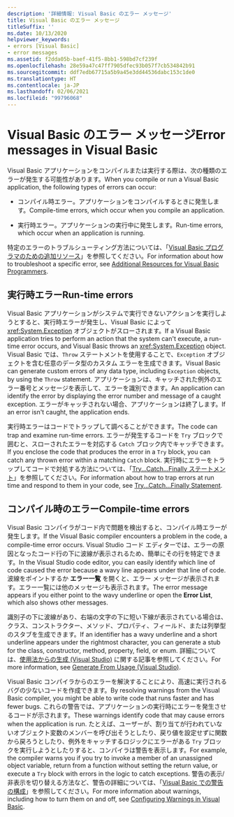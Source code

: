 ```yaml
---
description: '詳細情報: Visual Basic のエラー メッセージ'
title: Visual Basic のエラー メッセージ
titleSuffix: ''
ms.date: 10/13/2020
helpviewer_keywords:
- errors [Visual Basic]
- error messages
ms.assetid: f2dda05b-baef-41f5-8bb1-598bd7cf239f
ms.openlocfilehash: 28e59a47c47ff7905dfec93b057f7cb534842b91
ms.sourcegitcommit: ddf7edb67715a5b9a45e3dd44536dabc153c1de0
ms.translationtype: HT
ms.contentlocale: ja-JP
ms.lasthandoff: 02/06/2021
ms.locfileid: "99796068"
---
```

# <a name="error-messages-in-visual-basic"></a><span data-ttu-id="ba291-103">Visual Basic のエラー メッセージ</span><span class="sxs-lookup"><span data-stu-id="ba291-103">Error messages in Visual Basic</span></span>

<span data-ttu-id="ba291-104">Visual Basic アプリケーションをコンパイルまたは実行する際は、次の種類のエラーが発生する可能性があります。</span><span class="sxs-lookup"><span data-stu-id="ba291-104">When you compile or run a Visual Basic application, the following types of errors can occur:</span></span>

- <span data-ttu-id="ba291-105">コンパイル時エラー。アプリケーションをコンパイルするときに発生します。</span><span class="sxs-lookup"><span data-stu-id="ba291-105">Compile-time errors, which occur when you compile an application.</span></span>

- <span data-ttu-id="ba291-106">実行時エラー。アプリケーションの実行中に発生します。</span><span class="sxs-lookup"><span data-stu-id="ba291-106">Run-time errors, which occur when an application is running.</span></span>

<span data-ttu-id="ba291-107">特定のエラーのトラブルシューティング方法については、「[Visual Basic プログラマのための追加リソース](../../getting-started/additional-resources.md)」を参照してください。</span><span class="sxs-lookup"><span data-stu-id="ba291-107">For information about how to troubleshoot a specific error, see [Additional Resources for Visual Basic Programmers](../../getting-started/additional-resources.md).</span></span>

## <a name="run-time-errors"></a><span data-ttu-id="ba291-108">実行時エラー</span><span class="sxs-lookup"><span data-stu-id="ba291-108">Run-time errors</span></span>

<span data-ttu-id="ba291-109">Visual Basic アプリケーションがシステムで実行できないアクションを実行しようとすると、実行時エラーが発生し、Visual Basic によって <xref:System.Exception> オブジェクトがスローされます。</span><span class="sxs-lookup"><span data-stu-id="ba291-109">If a Visual Basic application tries to perform an action that the system can't execute, a run-time error occurs, and Visual Basic throws an <xref:System.Exception> object.</span></span> <span data-ttu-id="ba291-110">Visual Basic では、`Throw` ステートメントを使用することで、`Exception` オブジェクトを含む任意のデータ型のカスタム エラーを生成できます。</span><span class="sxs-lookup"><span data-stu-id="ba291-110">Visual Basic can generate custom errors of any data type, including `Exception` objects, by using the `Throw` statement.</span></span> <span data-ttu-id="ba291-111">アプリケーションは、キャッチされた例外のエラー番号とメッセージを表示して、エラーを識別できます。</span><span class="sxs-lookup"><span data-stu-id="ba291-111">An application can identify the error by displaying the error number and message of a caught exception.</span></span> <span data-ttu-id="ba291-112">エラーがキャッチされない場合、アプリケーションは終了します。</span><span class="sxs-lookup"><span data-stu-id="ba291-112">If an error isn't caught, the application ends.</span></span>

<span data-ttu-id="ba291-113">実行時エラーはコードでトラップして調べることができます。</span><span class="sxs-lookup"><span data-stu-id="ba291-113">The code can trap and examine run-time errors.</span></span> <span data-ttu-id="ba291-114">エラーが発生するコードを `Try` ブロックで囲むと、スローされたエラーを対応する `Catch` ブロック内でキャッチできます。</span><span class="sxs-lookup"><span data-stu-id="ba291-114">If you enclose the code that produces the error in a `Try` block, you can catch any thrown error within a matching `Catch` block.</span></span> <span data-ttu-id="ba291-115">実行時にエラーをトラップしてコードで対処する方法については、「[Try...Catch...Finally ステートメント](../statements/try-catch-finally-statement.md)」を参照してください。</span><span class="sxs-lookup"><span data-stu-id="ba291-115">For information about how to trap errors at run time and respond to them in your code, see [Try...Catch...Finally Statement](../statements/try-catch-finally-statement.md).</span></span>

## <a name="compile-time-errors"></a><span data-ttu-id="ba291-116">コンパイル時のエラー</span><span class="sxs-lookup"><span data-stu-id="ba291-116">Compile-time errors</span></span>

<span data-ttu-id="ba291-117">Visual Basic コンパイラがコード内で問題を検出すると、コンパイル時エラーが発生します。</span><span class="sxs-lookup"><span data-stu-id="ba291-117">If the Visual Basic compiler encounters a problem in the code, a compile-time error occurs.</span></span> <span data-ttu-id="ba291-118">Visual Studio コード エディターでは、エラーの原因となったコード行の下に波線が表示されるため、簡単にその行を特定できます。</span><span class="sxs-lookup"><span data-stu-id="ba291-118">In the Visual Studio code editor, you can easily identify which line of code caused the error because a wavy line appears under that line of code.</span></span> <span data-ttu-id="ba291-119">波線をポイントするか **エラー一覧** を開くと、エラー メッセージが表示されます。エラー一覧には他のメッセージも表示されます。</span><span class="sxs-lookup"><span data-stu-id="ba291-119">The error message appears if you either point to the wavy underline or open the **Error List**, which also shows other messages.</span></span>

<span data-ttu-id="ba291-120">識別子の下に波線があり、右端の文字の下に短い下線が表示されている場合は、クラス、コンストラクター、メソッド、プロパティ、フィールド、または列挙型のスタブを生成できます。</span><span class="sxs-lookup"><span data-stu-id="ba291-120">If an identifier has a wavy underline and a short underline appears under the rightmost character, you can generate a stub for the class, constructor, method, property, field, or enum.</span></span> <span data-ttu-id="ba291-121">詳細については、[使用法からの生成 (Visual Studio)](/visualstudio/ide/visual-csharp-intellisense#generate-from-usage) に関する記事を参照してください。</span><span class="sxs-lookup"><span data-stu-id="ba291-121">For more information, see [Generate From Usage (Visual Studio)](/visualstudio/ide/visual-csharp-intellisense#generate-from-usage).</span></span>

<span data-ttu-id="ba291-122">Visual Basic コンパイラからのエラーを解決することにより、高速に実行されるバグの少ないコードを作成できます。</span><span class="sxs-lookup"><span data-stu-id="ba291-122">By resolving warnings from the Visual Basic compiler, you might be able to write code that runs faster and has fewer bugs.</span></span> <span data-ttu-id="ba291-123">これらの警告では、アプリケーションの実行時にエラーを発生させるコードが示されます。</span><span class="sxs-lookup"><span data-stu-id="ba291-123">These warnings identify code that may cause errors when the application is run.</span></span> <span data-ttu-id="ba291-124">たとえば、ユーザーが、割り当てが行われていないオブジェクト変数のメンバーを呼び出そうとしたり、戻り値を設定せずに関数から戻ろうとしたり、例外をキャッチするロジックにエラーがある `Try` ブロックを実行しようとしたりすると、コンパイラは警告を表示します。</span><span class="sxs-lookup"><span data-stu-id="ba291-124">For example, the compiler warns you if you try to invoke a member of an unassigned object variable, return from a function without setting the return value, or execute a `Try` block with errors in the logic to catch exceptions.</span></span> <span data-ttu-id="ba291-125">警告の表示/非表示を切り替える方法など、警告の詳細については、「[Visual Basic での警告の構成](/visualstudio/ide/configuring-warnings-in-visual-basic)」を参照してください。</span><span class="sxs-lookup"><span data-stu-id="ba291-125">For more information about warnings, including how to turn them on and off, see [Configuring Warnings in Visual Basic](/visualstudio/ide/configuring-warnings-in-visual-basic).</span></span>

